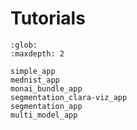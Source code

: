 # Tutorials

```{toctree}
:glob:
:maxdepth: 2

simple_app
mednist_app
monai_bundle_app
segmentation_clara-viz_app
segmentation_app
multi_model_app
```
